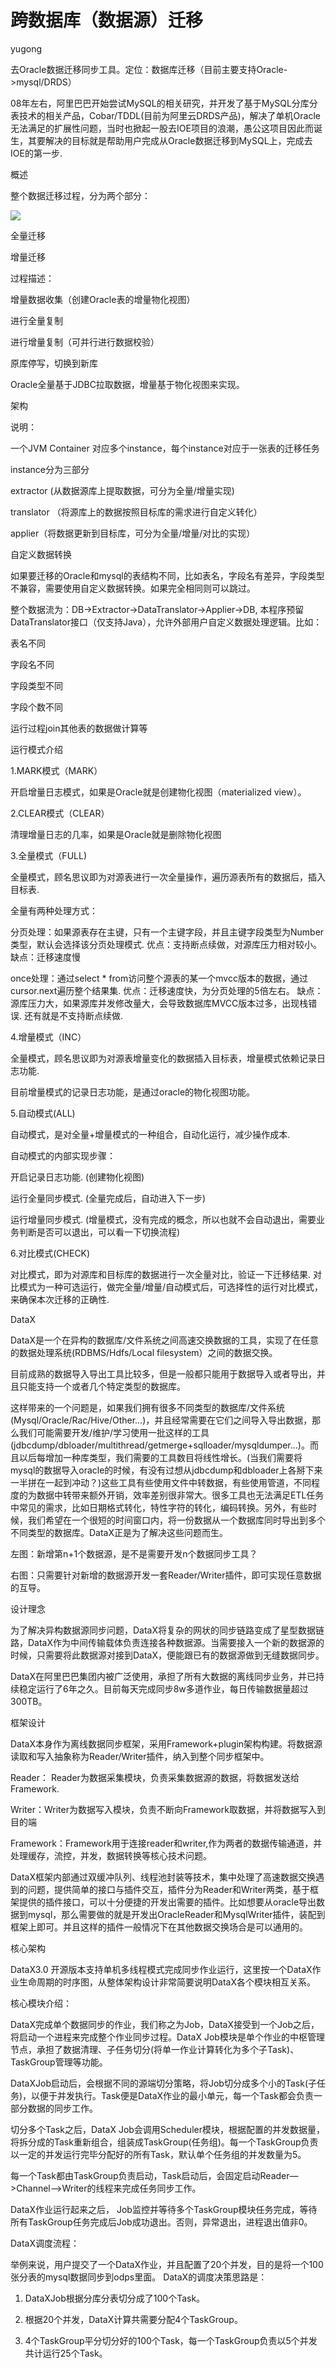 # 跨数据库（数据源）迁移

yugong

去Oracle数据迁移同步工具。定位：数据库迁移（目前主要支持Oracle-&gt;mysql/DRDS）

08年左右，阿里巴巴开始尝试MySQL的相关研究，并开发了基于MySQL分库分表技术的相关产品，Cobar/TDDL\(目前为阿里云DRDS产品\)，解决了单机Oracle无法满足的扩展性问题，当时也掀起一股去IOE项目的浪潮，愚公这项目因此而诞生，其要解决的目标就是帮助用户完成从Oracle数据迁移到MySQL上，完成去IOE的第一步.

概述

整个数据迁移过程，分为两个部分：

![](/change.png)

全量迁移

增量迁移

过程描述：

增量数据收集（创建Oracle表的增量物化视图）

进行全量复制

进行增量复制（可并行进行数据校验）

原库停写，切换到新库

Oracle全量基于JDBC拉取数据，增量基于物化视图来实现。

架构

说明：

一个JVM Container 对应多个instance，每个instance对应于一张表的迁移任务

instance分为三部分

extractor \(从数据源库上提取数据，可分为全量/增量实现\)

translator （将源库上的数据按照目标库的需求进行自定义转化）

applier（将数据更新到目标库，可分为全量/增量/对比的实现）

自定义数据转换

如果要迁移的Oracle和mysql的表结构不同，比如表名，字段名有差异，字段类型不兼容，需要使用自定义数据转换。如果完全相同则可以跳过。

整个数据流为：DB-&gt;Extractor-&gt;DataTranslator-&gt;Applier-&gt;DB, 本程序预留DataTranslator接口（仅支持Java），允许外部用户自定义数据处理逻辑。比如：

表名不同

字段名不同

字段类型不同

字段个数不同

运行过程join其他表的数据做计算等

运行模式介绍

1.MARK模式（MARK）

开启增量日志模式，如果是Oracle就是创建物化视图（materialized view）。

2.CLEAR模式（CLEAR）

清理增量日志的几率，如果是Oracle就是删除物化视图

3.全量模式（FULL\)

全量模式，顾名思议即为对源表进行一次全量操作，遍历源表所有的数据后，插入目标表.

全量有两种处理方式：

分页处理：如果源表存在主键，只有一个主键字段，并且主键字段类型为Number类型，默认会选择该分页处理模式. 优点：支持断点续做，对源库压力相对较小。 缺点：迁移速度慢

once处理：通过select \* from访问整个源表的某一个mvcc版本的数据，通过cursor.next遍历整个结果集. 优点：迁移速度快，为分页处理的5倍左右。 缺点：源库压力大，如果源库并发修改量大，会导致数据库MVCC版本过多，出现栈错误. 还有就是不支持断点续做.

4.增量模式（INC）

全量模式，顾名思议即为对源表增量变化的数据插入目标表，增量模式依赖记录日志功能.

目前增量模式的记录日志功能，是通过oracle的物化视图功能。

5.自动模式\(ALL\)

自动模式，是对全量+增量模式的一种组合，自动化运行，减少操作成本.

自动模式的内部实现步骤：

开启记录日志功能. \(创建物化视图\)

运行全量同步模式. \(全量完成后，自动进入下一步\)

运行增量同步模式. \(增量模式，没有完成的概念，所以也就不会自动退出，需要业务判断是否可以退出，可以看一下切换流程\)

6.对比模式\(CHECK\)

对比模式，即为对源库和目标库的数据进行一次全量对比，验证一下迁移结果. 对比模式为一种可选运行，做完全量/增量/自动模式后，可选择性的运行对比模式，来确保本次迁移的正确性.

DataX

DataX是一个在异构的数据库/文件系统之间高速交换数据的工具，实现了在任意的数据处理系统\(RDBMS/Hdfs/Local filesystem）之间的数据交换。

目前成熟的数据导入导出工具比较多，但是一般都只能用于数据导入或者导出，并且只能支持一个或者几个特定类型的数据库。

这样带来的一个问题是，如果我们拥有很多不同类型的数据库/文件系统\(Mysql/Oracle/Rac/Hive/Other…\)，并且经常需要在它们之间导入导出数据，那么我们可能需要开发/维护/学习使用一批这样的工具\(jdbcdump/dbloader/multithread/getmerge+sqlloader/mysqldumper…\)。而且以后每增加一种库类型，我们需要的工具数目将线性增长。\(当我们需要将mysql的数据导入oracle的时候，有没有过想从jdbcdump和dbloader上各掰下来一半拼在一起到冲动？\)这些工具有些使用文件中转数据，有些使用管道，不同程度的为数据中转带来额外开销，效率差别很非常大。很多工具也无法满足ETL任务中常见的需求，比如日期格式转化，特性字符的转化，编码转换。另外，有些时候，我们希望在一个很短的时间窗口内，将一份数据从一个数据库同时导出到多个不同类型的数据库。DataX正是为了解决这些问题而生。

左图：新增第n+1个数据源，是不是需要开发n个数据同步工具？

右图：只需要针对新增的数据源开发一套Reader/Writer插件，即可实现任意数据的互导。

设计理念

为了解决异构数据源同步问题，DataX将复杂的网状的同步链路变成了星型数据链路，DataX作为中间传输载体负责连接各种数据源。当需要接入一个新的数据源的时候，只需要将此数据源对接到DataX，便能跟已有的数据源做到无缝数据同步。

DataX在阿里巴巴集团内被广泛使用，承担了所有大数据的离线同步业务，并已持续稳定运行了6年之久。目前每天完成同步8w多道作业，每日传输数据量超过300TB。

框架设计

DataX本身作为离线数据同步框架，采用Framework+plugin架构构建。将数据源读取和写入抽象称为Reader/Writer插件，纳入到整个同步框架中。

Reader： Reader为数据采集模块，负责采集数据源的数据，将数据发送给Framework.

Writer：Writer为数据写入模块，负责不断向Framework取数据，并将数据写入到目的端

Framework：Framework用于连接reader和writer,作为两者的数据传输通道，并处理缓存，流控，并发，数据转换等核心技术问题。

DataX框架内部通过双缓冲队列、线程池封装等技术，集中处理了高速数据交换遇到的问题，提供简单的接口与插件交互，插件分为Reader和Writer两类，基于框架提供的插件接口，可以十分便捷的开发出需要的插件。比如想要从oracle导出数据到mysql，那么需要做的就是开发出OracleReader和MysqlWriter插件，装配到框架上即可。并且这样的插件一般情况下在其他数据交换场合是可以通用的。

核心架构

DataX3.0 开源版本支持单机多线程模式完成同步作业运行，这里按一个DataX作业生命周期的时序图，从整体架构设计非常简要说明DataX各个模块相互关系。

核心模块介绍：

DataX完成单个数据同步的作业，我们称之为Job，DataX接受到一个Job之后，将启动一个进程来完成整个作业同步过程。DataX Job模块是单个作业的中枢管理节点，承担了数据清理、子任务切分\(将单一作业计算转化为多个子Task\)、TaskGroup管理等功能。

DataXJob启动后，会根据不同的源端切分策略，将Job切分成多个小的Task\(子任务\)，以便于并发执行。Task便是DataX作业的最小单元，每一个Task都会负责一部分数据的同步工作。

切分多个Task之后，DataX Job会调用Scheduler模块，根据配置的并发数据量，将拆分成的Task重新组合，组装成TaskGroup\(任务组\)。每一个TaskGroup负责以一定的并发运行完毕分配好的所有Task，默认单个任务组的并发数量为5。

每一个Task都由TaskGroup负责启动，Task启动后，会固定启动Reader—&gt;Channel—&gt;Writer的线程来完成任务同步工作。

DataX作业运行起来之后， Job监控并等待多个TaskGroup模块任务完成，等待所有TaskGroup任务完成后Job成功退出。否则，异常退出，进程退出值非0。

DataX调度流程：

举例来说，用户提交了一个DataX作业，并且配置了20个并发，目的是将一个100张分表的mysql数据同步到odps里面。 DataX的调度决策思路是：

1. DataXJob根据分库分表切分成了100个Task。

2. 根据20个并发，DataX计算共需要分配4个TaskGroup。

3. 4个TaskGroup平分切分好的100个Task，每一个TaskGroup负责以5个并发共计运行25个Task。



